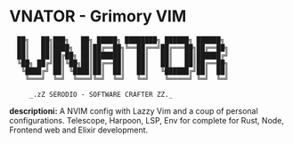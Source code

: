# VNATOR - Grimory VIM

      ██╗   ██╗███╗   ██╗ █████╗ ████████╗ ██████╗ ██████╗
      ██║   ██║████╗  ██║██╔══██╗╚══██╔══╝██╔═══██╗██╔══██╗
      ██║   ██║██╔██╗ ██║███████║   ██║   ██║   ██║██████╔╝
      ╚██╗ ██╔╝██║╚██╗██║██╔══██║   ██║   ██║   ██║██╔══██╗
       ╚████╔╝ ██║ ╚████║██║  ██║   ██║   ╚██████╔╝██║  ██║
        ╚═══╝  ╚═╝  ╚═══╝╚═╝  ╚═╝   ╚═╝    ╚═════╝ ╚═╝  ╚═╝

         _.zZ SERODIO - SOFTWARE CRAFTER ZZ._

**descriptioni:** A NVIM config with Lazzy Vim and a coup of personal configurations. Telescope, Harpoon, LSP, Env for complete for Rust, Node, Frontend web and Elixir development.
